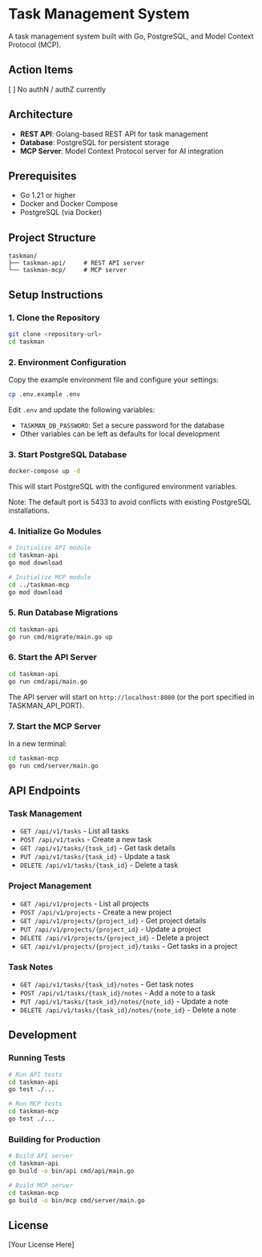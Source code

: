 # Task Management System

A task management system built with Go, PostgreSQL, and Model Context Protocol (MCP).

## Action Items 
[ ] No authN / authZ currently


## Architecture

- **REST API**: Golang-based REST API for task management
- **Database**: PostgreSQL for persistent storage
- **MCP Server**: Model Context Protocol server for AI integration

## Prerequisites

- Go 1.21 or higher
- Docker and Docker Compose
- PostgreSQL (via Docker)

## Project Structure

```
taskman/
├── taskman-api/     # REST API server
└── taskman-mcp/     # MCP server
```

## Setup Instructions

### 1. Clone the Repository

```bash
git clone <repository-url>
cd taskman
```

### 2. Environment Configuration

Copy the example environment file and configure your settings:

```bash
cp .env.example .env
```

Edit `.env` and update the following variables:
- `TASKMAN_DB_PASSWORD`: Set a secure password for the database
- Other variables can be left as defaults for local development

### 3. Start PostgreSQL Database

```bash
docker-compose up -d
```

This will start PostgreSQL with the configured environment variables.

Note: The default port is 5433 to avoid conflicts with existing PostgreSQL installations.

### 4. Initialize Go Modules

```bash
# Initialize API module
cd taskman-api
go mod download

# Initialize MCP module
cd ../taskman-mcp
go mod download
```

### 5. Run Database Migrations

```bash
cd taskman-api
go run cmd/migrate/main.go up
```

### 6. Start the API Server

```bash
cd taskman-api
go run cmd/api/main.go
```

The API server will start on `http://localhost:8080` (or the port specified in TASKMAN_API_PORT).

### 7. Start the MCP Server

In a new terminal:

```bash
cd taskman-mcp
go run cmd/server/main.go
```

## API Endpoints

### Task Management
- `GET /api/v1/tasks` - List all tasks
- `POST /api/v1/tasks` - Create a new task
- `GET /api/v1/tasks/{task_id}` - Get task details
- `PUT /api/v1/tasks/{task_id}` - Update a task
- `DELETE /api/v1/tasks/{task_id}` - Delete a task

### Project Management
- `GET /api/v1/projects` - List all projects
- `POST /api/v1/projects` - Create a new project
- `GET /api/v1/projects/{project_id}` - Get project details
- `PUT /api/v1/projects/{project_id}` - Update a project
- `DELETE /api/v1/projects/{project_id}` - Delete a project
- `GET /api/v1/projects/{project_id}/tasks` - Get tasks in a project

### Task Notes
- `GET /api/v1/tasks/{task_id}/notes` - Get task notes
- `POST /api/v1/tasks/{task_id}/notes` - Add a note to a task
- `PUT /api/v1/tasks/{task_id}/notes/{note_id}` - Update a note
- `DELETE /api/v1/tasks/{task_id}/notes/{note_id}` - Delete a note

## Development

### Running Tests

```bash
# Run API tests
cd taskman-api
go test ./...

# Run MCP tests
cd taskman-mcp
go test ./...
```

### Building for Production

```bash
# Build API server
cd taskman-api
go build -o bin/api cmd/api/main.go

# Build MCP server
cd taskman-mcp
go build -o bin/mcp cmd/server/main.go
```

## License

[Your License Here]
